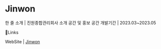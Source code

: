 # Jinwon
한 줄 소개 | 진원종합관리회사 소개 공간 및 홍보 공간
개발기간 | 2023.03~2023.05

🔗Links

WebSite | [Jinwon](https://jinwoncompany.netlify.app/)
